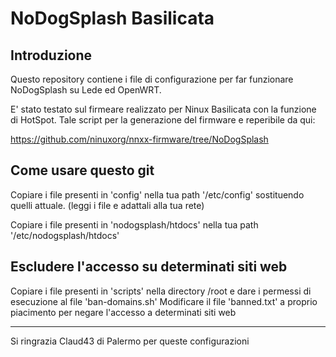 NoDogSplash Basilicata
=============

Introduzione
------------

Questo repository contiene i file di configurazione per far funzionare NoDogSplash su Lede ed OpenWRT.

E' stato testato sul firmeare realizzato per Ninux Basilicata con la funzione di HotSpot.
Tale script per la generazione del firmware e reperibile da qui:

https://github.com/ninuxorg/nnxx-firmware/tree/NoDogSplash

Come usare questo git
---------------

Copiare i file presenti in 'config' nella tua path '/etc/config' sostituendo quelli attuale. (leggi i file e adattali alla tua rete)

Copiare i file presenti in 'nodogsplash/htdocs' nella tua path '/etc/nodogsplash/htdocs'


Escludere l'accesso su determinati siti web
---------------

Copiare i file presenti in 'scripts' nella directory /root e dare i permessi di esecuzione al file 'ban-domains.sh'
Modificare il file 'banned.txt' a proprio piacimento per negare l'accesso a determinati siti web

---------------

Si ringrazia Claud43 di Palermo per queste configurazioni
